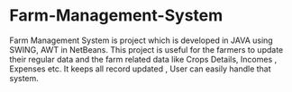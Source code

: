 # Farm-Management-System
Farm Management System is project which is developed in JAVA using SWING, AWT in NetBeans.  This project is useful for the farmers to update their regular data and the farm related data like Crops Details, Incomes , Expenses etc. It keeps all record updated , User can easily handle that system.
